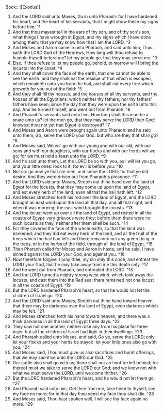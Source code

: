  Book:: [[Exodus]]
 1. And the LORD said unto Moses, Go in unto Pharaoh: for I have hardened his heart, and the heart of his servants, that I might show these my signs before him: ^1
 2. And that thou mayest tell in the ears of thy son, and of thy son's son, what things I have wrought in Egypt, and my signs which I have done among them; that ye may know how that I am the LORD. ^2
 3. And Moses and Aaron came in unto Pharaoh, and said unto him, Thus saith the LORD God of the Hebrews, How long wilt thou refuse to humble thyself before me? let my people go, that they may serve me. ^3
 4. Else, if thou refuse to let my people go, behold, to morrow will I bring the locusts into thy coast: ^4
 5. And they shall cover the face of the earth, that one cannot be able to see the earth: and they shall eat the residue of that which is escaped, which remaineth unto you from the hail, and shall eat every tree which groweth for you out of the field: ^5
 6. And they shall fill thy houses, and the houses of all thy servants, and the houses of all the Egyptians; which neither thy fathers, nor thy fathers' fathers have seen, since the day that they were upon the earth unto this day. And he turned himself, and went out from Pharaoh. ^6
 7. And Pharaoh's servants said unto him, How long shall this man be a snare unto us? let the men go, that they may serve the LORD their God: knowest thou not yet that Egypt is destroyed? ^7
 8. And Moses and Aaron were brought again unto Pharaoh: and he said unto them, Go, serve the LORD your God: but who are they that shall go? ^8
 9. And Moses said, We will go with our young and with our old, with our sons and with our daughters, with our flocks and with our herds will we go; for we must hold a feast unto the LORD. ^9
 10. And he said unto them, Let the LORD be so with you, as I will let you go, and your little ones: look to it; for evil is before you. ^10
 11. Not so: go now ye that are men, and serve the LORD; for that ye did desire. And they were driven out from Pharaoh's presence. ^11
 12. And the LORD said unto Moses, Stretch out thine hand over the land of Egypt for the locusts, that they may come up upon the land of Egypt, and eat every herb of the land, even all that the hail hath left. ^12
 13. And Moses stretched forth his rod over the land of Egypt, and the LORD brought an east wind upon the land all that day, and all that night; and when it was morning, the east wind brought the locusts. ^13
 14. And the locust went up over all the land of Egypt, and rested in all the coasts of Egypt: very grievous were they; before them there were no such locusts as they, neither after them shall be such. ^14
 15. For they covered the face of the whole earth, so that the land was darkened; and they did eat every herb of the land, and all the fruit of the trees which the hail had left: and there remained not any green thing in the trees, or in the herbs of the field, through all the land of Egypt. ^15
 16. Then Pharaoh called for Moses and Aaron in haste; and he said, I have sinned against the LORD your God, and against you. ^16
 17. Now therefore forgive, I pray thee, my sin only this once, and entreat the LORD your God, that he may take away from me this death only. ^17
 18. And he went out from Pharaoh, and entreated the LORD. ^18
 19. And the LORD turned a mighty strong west wind, which took away the locusts, and cast them into the Red sea; there remained not one locust in all the coasts of Egypt. ^19
 20. But the LORD hardened Pharaoh's heart, so that he would not let the children of Israel go. ^20
 21. And the LORD said unto Moses, Stretch out thine hand toward heaven, that there may be darkness over the land of Egypt, even darkness which may be felt. ^21
 22. And Moses stretched forth his hand toward heaven; and there was a thick darkness in all the land of Egypt three days: ^22
 23. They saw not one another, neither rose any from his place for three days: but all the children of Israel had light in their dwellings. ^23
 24. And Pharaoh called unto Moses, and said, Go ye, serve the LORD; only let your flocks and your herds be stayed: let your little ones also go with you. ^24
 25. And Moses said, Thou must give us also sacrifices and burnt offerings, that we may sacrifice unto the LORD our God. ^25
 26. Our cattle also shall go with us; there shall not an hoof be left behind; for thereof must we take to serve the LORD our God; and we know not with what we must serve the LORD, until we come thither. ^26
 27. But the LORD hardened Pharaoh's heart, and he would not let them go. ^27
 28. And Pharaoh said unto him, Get thee from me, take heed to thyself, see my face no more; for in that day thou seest my face thou shalt die. ^28
 29. And Moses said, Thou hast spoken well, I will see thy face again no more. ^29
